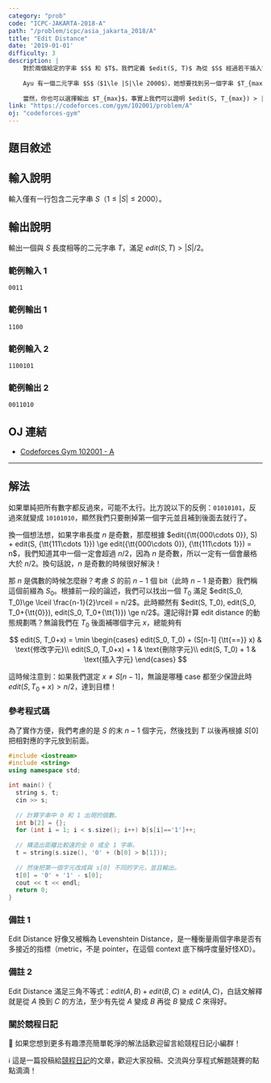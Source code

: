 ```yaml
---
category: "prob"
code: "ICPC-JAKARTA-2018-A"
path: "/problem/icpc/asia_jakarta_2018/A"
title: "Edit Distance"
date: '2019-01-01'
difficulty: 3
description: |
    對於兩個給定的字串 $S$ 和 $T$，我們定義 $edit(S, T)$ 為從 $S$ 經過若干插入字元、修改字元、刪除字元等操作後得到 $T$ 所需要的最少步數。
    
    Ayu 有一個二元字串 $S$（$1\le |S|\le 2000$），她想要找到另一個字串 $T_{max}$ 使得 $edit(S, T_{max})$ 最大。即對於所有與 $S$ 等長的 $T$，$edit(S, T_{max})\ge edit(S, T)$。不過呢，為了讓事情變得簡單些，她希望你能夠幫她的忙，找到任何一個與 $S$ 長度相同的字串 $T$，只要 $edit(S, T) > |S|/2$ 即可。
    
    當然，你也可以選擇輸出 $T_{max}$，事實上我們可以證明 $edit(S, T_{max}) > |S|/2$。這也保證了對於任意輸入一定有解。
link: "https://codeforces.com/gym/102001/problem/A"
oj: "codeforces-gym"
---
```


## 題目敘述

<showvariable varname="description"></showvariable>

## 輸入說明

輸入僅有一行包含二元字串 $S$（$1\le |S|\le 2000$）。

## 輸出說明

輸出一個與 $S$ 長度相等的二元字串 $T$，滿足 $edit(S, T) > |S|/2$。

### 範例輸入 1

```
0011
```

### 範例輸出 1

```
1100
```

### 範例輸入 2

```
1100101
```

### 範例輸出 2

```
0011010
```


## OJ 連結

* [Codeforces Gym 102001 - A](https://codeforces.com/gym/102001/problem/A)


---

## 解法

如果單純把所有數字都反過來，可能不太行。比方說以下的反例：`01010101`，反過來就變成 `10101010`，顯然我們只要刪掉第一個字元並且補到後面去就行了。

換一個想法想，如果字串長度 $n$ 是奇數，那麼根據 $edit({\tt{000\cdots 0}}, S) + edit(S, {\tt{111\cdots 1}}) \ge edit({\tt{000\cdots 0}}, {\tt{111\cdots 1}}) = n$，我們知道其中一個一定會超過 $n/2$，因為 $n$ 是奇數，所以一定有一個會嚴格大於 $n/2$。換句話說，$n$ 是奇數的時候很好解決！

那 $n$ 是偶數的時候怎麼辦？考慮 $S$ 的前 $n-1$ 個 bit（此時 $n-1$ 是奇數）我們稱這個前綴為 $S_0$。根據前一段的論述，我們可以找出一個 $T_0$ 滿足 $edit(S_0, T_0)\ge \lceil \frac{n-1}{2}\rceil = n/2$。此時顯然有 $edit(S, T_0), edit(S_0, T_0+{\tt{0}}), edit(S_0, T_0+{\tt{1}}) \ge n/2$。還記得計算 edit distance 的動態規劃嗎？無論我們在 $T_0$ 後面補哪個字元 $x$，總能夠有

$$ 
    edit(S, T_0+x) = \min \begin{cases}
    edit(S_0, T_0) + (S[n-1] {\tt{==}} x) & \text{修改字元}\\
    edit(S_0, T_0+x) + 1 & \text{刪除字元}\\
    edit(S, T_0) + 1 & \text{插入字元}
    \end{cases}
$$

這時候注意到：如果我們選定 $x\neq S[n-1]$，無論是哪種 case 都至少保證此時 $edit(S, T_0+x) > n/2$，達到目標！

### 參考程式碼

為了實作方便，我們考慮的是 $S$ 的末 $n-1$ 個字元，然後找到 $T$ 以後再根據 $S[0]$ 把相對應的字元放到前面。

```cpp
#include <iostream>
#include <string>
using namespace std;

int main() {
  string s, t;
  cin >> s;
  
  // 計算字串中 0 和 1 出現的個數。
  int b[2] = {};
  for (int i = 1; i < s.size(); i++) b[s[i]=='1']++;
  
  // 構造出距離比較遠的全 0 或全 1 字串。
  t = string(s.size(), '0' + (b[0] > b[1]));
  
  // 然後把第一個字元改成與 s[0] 不同的字元，並且輸出。
  t[0] = '0' + '1' - s[0];
  cout << t << endl;
  return 0;
}
```

### 備註 1

Edit Distance 好像又被稱為 Levenshtein Distance，是一種衡量兩個字串是否有多接近的指標（metric，不是 pointer，在這個 context 底下稱呼度量好怪XD）。

### 備註 2

Edit Distance 滿足三角不等式：$edit(A, B)+edit(B, C) \ge edit(A, C)$，白話文解釋就是從 $A$ 換到 $C$ 的方法，至少有先從 $A$ 變成 $B$ 再從 $B$ 變成 $C$ 來得好。

### 關於競程日記

🍅 如果您想到更多有趣漂亮簡單乾淨的解法話歡迎留言給競程日記小編群！

ℹ️ 這是一篇投稿給[競程日記](https://www.facebook.com/競程日記-1514973425463954/)的文章，歡迎大家投稿、交流與分享程式解題競賽的點點滴滴！